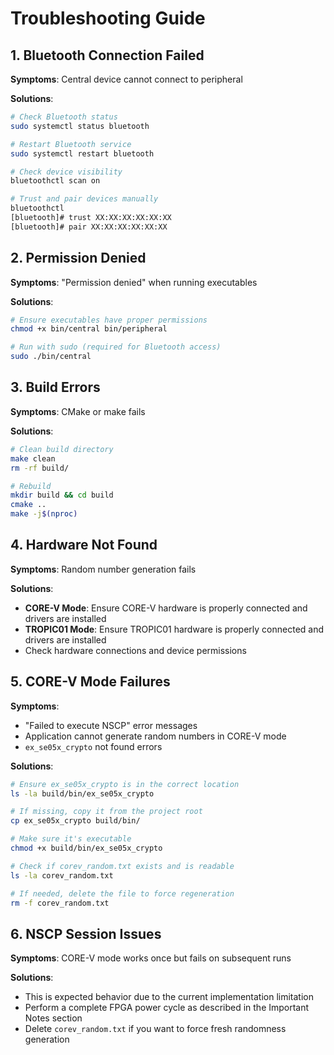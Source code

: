 # Troubleshooting Guide

## 1. Bluetooth Connection Failed

**Symptoms**: Central device cannot connect to peripheral

**Solutions**:
```bash
# Check Bluetooth status
sudo systemctl status bluetooth

# Restart Bluetooth service
sudo systemctl restart bluetooth

# Check device visibility
bluetoothctl scan on

# Trust and pair devices manually
bluetoothctl
[bluetooth]# trust XX:XX:XX:XX:XX:XX
[bluetooth]# pair XX:XX:XX:XX:XX:XX
```

## 2. Permission Denied

**Symptoms**: "Permission denied" when running executables

**Solutions**:
```bash
# Ensure executables have proper permissions
chmod +x bin/central bin/peripheral

# Run with sudo (required for Bluetooth access)
sudo ./bin/central
```

## 3. Build Errors

**Symptoms**: CMake or make fails

**Solutions**:
```bash
# Clean build directory
make clean
rm -rf build/

# Rebuild
mkdir build && cd build
cmake ..
make -j$(nproc)
```

## 4. Hardware Not Found

**Symptoms**: Random number generation fails

**Solutions**:
- **CORE-V Mode**: Ensure CORE-V hardware is properly connected and drivers are installed
- **TROPIC01 Mode**: Ensure TROPIC01 hardware is properly connected and drivers are installed
- Check hardware connections and device permissions

## 5. CORE-V Mode Failures

**Symptoms**:
- "Failed to execute NSCP" error messages
- Application cannot generate random numbers in CORE-V mode
- `ex_se05x_crypto` not found errors

**Solutions**:
```bash
# Ensure ex_se05x_crypto is in the correct location
ls -la build/bin/ex_se05x_crypto

# If missing, copy it from the project root
cp ex_se05x_crypto build/bin/

# Make sure it's executable
chmod +x build/bin/ex_se05x_crypto

# Check if corev_random.txt exists and is readable
ls -la corev_random.txt

# If needed, delete the file to force regeneration
rm -f corev_random.txt
```

## 6. NSCP Session Issues

**Symptoms**: CORE-V mode works once but fails on subsequent runs

**Solutions**:
- This is expected behavior due to the current implementation limitation
- Perform a complete FPGA power cycle as described in the Important Notes section
- Delete `corev_random.txt` if you want to force fresh randomness generation

